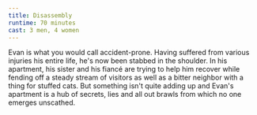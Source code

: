 ```yaml
---
title: Disassembly
runtime: 70 minutes
cast: 3 men, 4 women
---
```

Evan is what you would call accident-prone. Having suffered from various injuries his entire life, he's now been stabbed in the shoulder. In his apartment, his sister and his fiancé are trying to help him recover while fending off a steady stream of visitors as well as a bitter neighbor with a thing for stuffed cats. But something isn't quite adding up and Evan's apartment is a hub of secrets, lies and all out brawls from which no one emerges unscathed.
